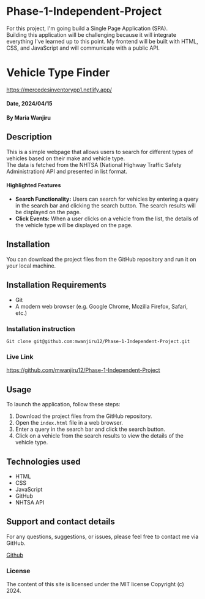 # Phase-1-Independent-Project
For this project, I'm going build a Single Page Application (SPA). 
</br>Building this application will be challenging because it will integrate everything I've learned up to this point. My frontend will be built with HTML, CSS, and JavaScript and will communicate with a public API.
# Vehicle Type Finder
https://mercedesinventorypp1.netlify.app/
#### Date, 2024/04/15

#### By  Maria Wanjiru

## Description

This is a simple webpage that allows users to search for different types of vehicles based on their make and vehicle type. 
</br>The data is fetched from the NHTSA (National Highway Traffic Safety Administration) API and presented in list format.
</br>
#### Highlighted Features

-   **Search Functionality:**  Users can search for vehicles by entering a query in the search bar and clicking the search button. The search results will be displayed on the page.
-   **Click Events:**  When a user clicks on a vehicle from the list, the details of the vehicle type will be displayed on the page.

## Installation

You can download the project files from the GitHub repository and run it on your local machine.

## Installation Requirements

-   Git
-   A modern web browser (e.g. Google Chrome, Mozilla Firefox, Safari, etc.)

### Installation instruction

`Git clone git@github.com:mwanjiru12/Phase-1-Independent-Project.git`

### Live Link

https://github.com/mwanjiru12/Phase-1-Independent-Project
## Usage

To launch the application, follow these steps:

1.  Download the project files from the GitHub repository.
2.  Open the  `index.html`  file in a web browser.
3.  Enter a query in the search bar and click the search button.
4.  Click on a vehicle from the search results to view the details of the vehicle type.

## Technologies used

-   HTML
-   CSS
-   JavaScript
-   GitHub
-   NHTSA API

## Support and contact details

For any questions, suggestions, or issues, please feel free to contact me via GitHub.

[Github](https://github.com/mwanjiru12)
### License

The content of this site is licensed under the MIT license Copyright (c) 2024.